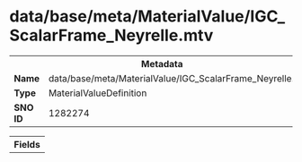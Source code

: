<h1>data/base/meta/MaterialValue/IGC_ScalarFrame_Neyrelle.mtv</h1><table><tr><th colspan="100%">Metadata</th></tr><tr><td><b>Name</b></td><td>data/base/meta/MaterialValue/IGC_ScalarFrame_Neyrelle.mtv</td></tr><tr><td><b>Type</b></td><td>MaterialValueDefinition</td></tr><tr><td><b>SNO ID</b></td><td>1282274</td></tr></table>

<table><tr><th colspan="100%">Fields</th></tr></table>

